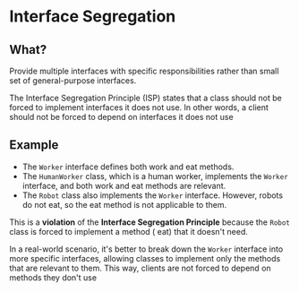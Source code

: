 # Interface Segregation

## What?

Provide multiple interfaces with specific responsibilities rather than small set of general-purpose interfaces.

The Interface Segregation Principle (ISP) states that a class should not be forced to implement interfaces it does not
use. In other words, a client should not be forced to depend on interfaces it does not use

## Example

* The `Worker` interface defines both work and eat methods.
* The `HumanWorker` class, which is a human worker, implements the `Worker` interface, and both work and eat methods are
  relevant.
* The `Robot` class also implements the `Worker` interface. However, robots do not eat, so the eat method is not
  applicable
  to them.

This is a **violation** of the **Interface Segregation Principle** because the `Robot` class is forced to implement a
method (
eat) that it doesn't need.

In a real-world scenario, it's better to break down the `Worker` interface into more specific interfaces, allowing
classes to implement only the methods that are relevant to them. This way, clients are not forced to depend on methods
they don't use
